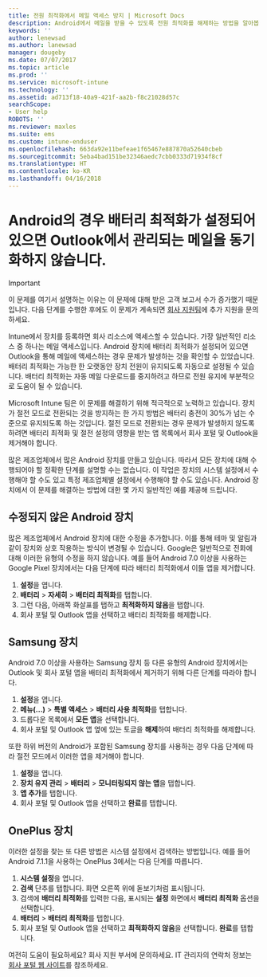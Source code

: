 ```yaml
---
title: 전원 최적화에서 메일 액세스 방지 | Microsoft Docs
description: Android에서 메일을 받을 수 있도록 전원 최적화를 해제하는 방법을 알아봅니다.
keywords: ''
author: lenewsad
ms.author: lanewsad
manager: dougeby
ms.date: 07/07/2017
ms.topic: article
ms.prod: ''
ms.service: microsoft-intune
ms.technology: ''
ms.assetid: ad713f18-40a9-421f-aa2b-f8c21028d57c
searchScope:
- User help
ROBOTS: ''
ms.reviewer: maxles
ms.suite: ems
ms.custom: intune-enduser
ms.openlocfilehash: 663da92e11befeae1f65467e887870a52640cbeb
ms.sourcegitcommit: 5eba4bad151be32346aedc7cbb0333d71934f8cf
ms.translationtype: HT
ms.contentlocale: ko-KR
ms.lasthandoff: 04/16/2018
---
```

# <a name="outlook-wont-sync-managed-email-when-battery-optimization-for-android-is-turned-on"></a>Android의 경우 배터리 최적화가 설정되어 있으면 Outlook에서 관리되는 메일을 동기화하지 않습니다.

> [!IMPORTANT]
> 이 문제를 여기서 설명하는 이유는 이 문제에 대해 받은 고객 보고서 수가 증가했기 때문입니다. 다음 단계를 수행한 후에도 이 문제가 계속되면 [회사 지원팀](https://portal.manage.microsoft.com#HelpDeskDialog)에 추가 지원을 문의하세요.

Intune에서 장치를 등록하면 회사 리소스에 액세스할 수 있습니다. 가장 일반적인 리소스 중 하나는 메일 액세스입니다. Android 장치에 배터리 최적화가 설정되어 있으면 Outlook을 통해 메일에 액세스하는 경우 문제가 발생하는 것을 확인할 수 있었습니다. 배터리 최적화는 가능한 한 오랫동안 장치 전원이 유지되도록 자동으로 설정될 수 있습니다. 배터리 최적화는 자동 메일 다운로드를 중지하려고 하므로 전원 유지에 부분적으로 도움이 될 수 있습니다.

Microsoft Intune 팀은 이 문제를 해결하기 위해 적극적으로 노력하고 있습니다. 장치가 절전 모드로 전환되는 것을 방지하는 한 가지 방법은 배터리 충전이 30%가 넘는 수준으로 유지되도록 하는 것입니다. 절전 모드로 전환되는 경우 문제가 발생하지 않도록 하려면 배터리 최적화 및 절전 설정의 영향을 받는 앱 목록에서 회사 포털 및 Outlook을 제거해야 합니다.

많은 제조업체에서 많은 Android 장치를 만들고 있습니다. 따라서 모든 장치에 대해 수행되어야 할 정확한 단계를 설명할 수는 없습니다. 이 작업은 장치의 시스템 설정에서 수행해야 할 수도 있고 특정 제조업체별 설정에서 수행해야 할 수도 있습니다. Android 장치에서 이 문제를 해결하는 방법에 대한 몇 가지 일반적인 예를 제공해 드립니다.

## <a name="unmodified-android-devices"></a>수정되지 않은 Android 장치

많은 제조업체에서 Android 장치에 대한 수정을 추가합니다. 이를 통해 테마 및 알림과 같이 장치와 상호 작용하는 방식이 변경될 수 있습니다. Google은 일반적으로 전화에 대해 이러한 유형의 수정을 하지 않습니다. 예를 들어 Android 7.0 이상을 사용하는 Google Pixel 장치에서는 다음 단계에 따라 배터리 최적화에서 이들 앱을 제거합니다.

1. **설정**을 엽니다.
2. **배터리** > **자세히** > **배터리 최적화**를 탭합니다.
3. 그런 다음, 아래쪽 화살표를 탭하고 **최적화하지 않음**을 탭합니다.
4. 회사 포털 및 Outlook 앱을 선택하고 배터리 최적화를 해제합니다.

## <a name="samsung-devices"></a>Samsung 장치

Android 7.0 이상을 사용하는 Samsung 장치 등 다른 유형의 Android 장치에서는 Outlook 및 회사 포털 앱을 배터리 최적화에서 제거하기 위해 다른 단계를 따라야 합니다.

1. **설정**을 엽니다.
2. **메뉴(...)** > **특별 액세스** > **배터리 사용 최적화**를 탭합니다.
3. 드롭다운 목록에서 **모든 앱**을 선택합니다.
4. 회사 포털 및 Outlook 앱 옆에 있는 토글을 **해제**하여 배터리 최적화를 해제합니다.

또한 하위 버전의 Android가 포함된 Samsung 장치를 사용하는 경우 다음 단계에 따라 절전 모드에서 이러한 앱을 제거해야 합니다.

1. **설정**을 엽니다.
2. **장치 유지 관리** > **배터리** > **모니터링되지 않는 앱**을 탭합니다.
3. **앱 추가**를 탭합니다.
4. 회사 포털 및 Outlook 앱을 선택하고 **완료**를 탭합니다.

## <a name="oneplus-devices"></a>OnePlus 장치

이러한 설정을 찾는 또 다른 방법은 시스템 설정에서 검색하는 방법입니다. 예를 들어 Android 7.1.1을 사용하는 OnePlus 3에서는 다음 단계를 따릅니다. 

1. **시스템 설정**을 엽니다. 
2. **검색** 단추를 탭합니다. 화면 오른쪽 위에 돋보기처럼 표시됩니다. 
3. 검색에 **배터리 최적화**를 입력한 다음, 표시되는 **설정** 화면에서 **배터리 최적화** 옵션을 선택합니다. 
4. **배터리** > **배터리 최적화**를 탭합니다.
5. 회사 포털 및 Outlook 앱을 선택하고 **최적화하지 않음**을 선택합니다. **완료**를 탭합니다.

<!--On a OnePlus 5 device with Android 7.1.1, you would follow these steps to remove these apps from battery optimization:
1. Open **Settings**.
2. Tap **Battery** > **Battery optimization**.
3. Select the Company Portal and Outlook apps, then select **Don’t optimize**. Tap **Done**.-->

여전히 도움이 필요하세요? 회사 지원 부서에 문의하세요. IT 관리자의 연락처 정보는 [회사 포털 웹 사이트](https://portal.manage.microsoft.com#HelpDeskDialog)를 참조하세요.
